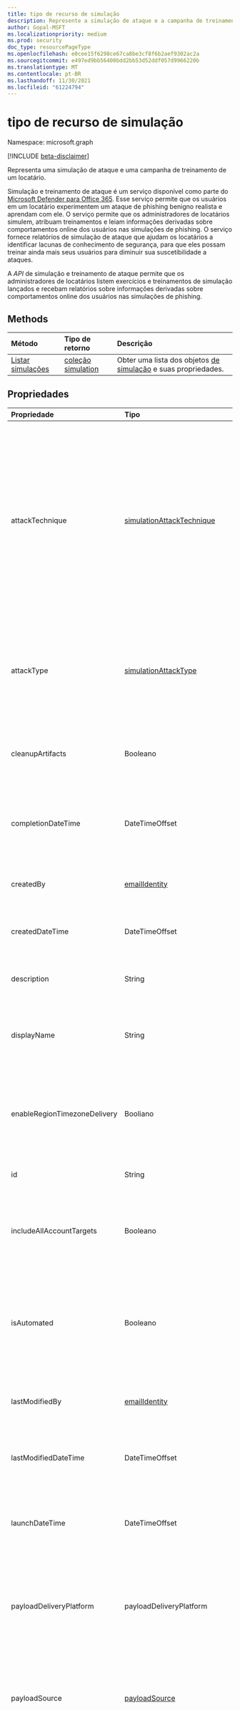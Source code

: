 ```yaml
---
title: tipo de recurso de simulação
description: Represente a simulação de ataque e a campanha de treinamento de um locatário.
author: Gopal-MSFT
ms.localizationpriority: medium
ms.prod: security
doc_type: resourcePageType
ms.openlocfilehash: e0cee15f6298ce67ca8be3cf8f6b2aef9302ac2a
ms.sourcegitcommit: e497ed9bb56400bdd2bb53d52ddf057d9966220b
ms.translationtype: MT
ms.contentlocale: pt-BR
ms.lasthandoff: 11/30/2021
ms.locfileid: "61224794"
---
```

# <a name="simulation-resource-type"></a>tipo de recurso de simulação

Namespace: microsoft.graph

[!INCLUDE [beta-disclaimer](../../includes/beta-disclaimer.md)]

Representa uma simulação de ataque e uma campanha de treinamento de um locatário.

Simulação e treinamento de ataque é um serviço disponível como parte do [Microsoft Defender para Office 365](/microsoft-365/security/office-365-security/defender-for-office-365?view=o365-worldwide&preserve-view=true). Esse serviço permite que os usuários em um locatário experimentem um ataque de phishing benigno realista e aprendam com ele. O serviço permite que os administradores de locatários simulem, atribuam treinamentos e leiam informações derivadas sobre comportamentos online dos usuários nas simulações de phishing. O serviço fornece relatórios de simulação de ataque que ajudam os locatários a identificar lacunas de conhecimento de segurança, para que eles possam treinar ainda mais seus usuários para diminuir sua suscetibilidade a ataques. 

A _API_ de simulação e treinamento de  ataque permite que os [](report-m365defender-reports-overview.md) administradores de locatários listem exercícios e treinamentos de simulação lançados e recebam relatórios sobre informações derivadas sobre comportamentos online dos usuários nas simulações de phishing.

## <a name="methods"></a>Methods
|Método|Tipo de retorno|Descrição|
|:---|:---|:---|
|[Listar simulações](../api/attacksimulationroot-list-simulations.md)|[coleção simulation](../resources/simulation.md)|Obter uma lista dos objetos [de simulação](../resources/simulation.md) e suas propriedades.|

## <a name="properties"></a>Propriedades
|Propriedade|Tipo|Descrição|
|:---|:---|:---|
|attackTechnique|[simulationAttackTechnique](#simulationattacktechnique-values)|A técnica de engenharia social usada na campanha de simulação e treinamento de ataques. Oferece suporte para `$filter` e `$orderby`. Os valores possíveis são: `unknown`, `credentialHarvesting`, `attachmentMalware`, `driveByUrl`, `linkInAttachment`, `linkToMalwareFile`, `unknownFutureValue`. Para obter mais informações sobre os tipos de técnicas de ataque de engenharia social, consulte [simulações](/microsoft-365/security/office-365-security/attack-simulation-training-get-started?view=o365-worldwide&preserve-view=true#simulations).|
|attackType|[simulationAttackType](#simulationattacktype-values)|Tipo de ataque da campanha de simulação e treinamento de ataque. Oferece suporte para `$filter` e `$orderby`. Os valores possíveis são: `unknown`, `social`, `cloud`, `endpoint`, `unknownFutureValue`.|
|cleanupArtifacts|Booleano|Sinalizador representando se artefatos foram limpos na campanha de simulação e treinamento de ataque.|
|completionDateTime|DateTimeOffset|Data e hora de conclusão da campanha de simulação e treinamento de ataque. Oferece suporte para `$filter` e `$orderby`.|
|createdBy|[emailIdentity](../resources/emailidentity.md)|Identidade do usuário que criou a campanha de simulação e treinamento de ataque.|
|createdDateTime|DateTimeOffset|Data e hora da criação da campanha de simulação e treinamento de ataque.|
|description|String|Descrição da campanha de simulação e treinamento de ataque.|
|displayName|String|Nome de exibição da campanha de simulação e treinamento de ataque. Oferece suporte para `$filter` e `$orderby`.|
|enableRegionTimezoneDelivery|Booliano|Sinalizador representando se é possível habilitar ou desabilitar a entrega ciente de zona de tempo da carga de phishing na campanha de treinamento e simulação de ataque.|
|id|String|ID da campanha de treinamento e simulação de ataque.|
|includeAllAccountTargets|Booleano|Sinalizador representando a inclusão de todos os usuários de um locatário na campanha de simulação e treinamento de ataque.|
|isAutomated|Booleano|Sinalizador representando se a campanha de simulação e treinamento de ataque foi criada a partir de um fluxo de automação de simulação. Oferece suporte para `$filter` e `$orderby`. |
|lastModifiedBy|[emailIdentity](../resources/emailidentity.md)|Identidade do usuário que modificou a campanha de treinamento e simulação de ataque mais recentemente.|
|lastModifiedDateTime|DateTimeOffset|Data e hora da modificação mais recente da campanha de simulação e treinamento de ataque.|
|launchDateTime|DateTimeOffset|Data e hora do início/início da campanha de simulação e treinamento de ataque. Oferece suporte para `$filter` e `$orderby`.|
|payloadDeliveryPlatform|payloadDeliveryPlatform|Método de entrega da carga de phishing usada na campanha de simulação e treinamento de ataques. Os valores possíveis são: `unknown`, `sms`, `email`, `teams`, `unknownFutureValue`.|
|payloadSource|[payloadSource](#payloadsource-values)|Fonte de carga de phishing na campanha de simulação e treinamento de ataques. Os valores possíveis são: `unknown`, `global`, `tenant`, `unknownFutureValue`.|
|report|[simulationReport](../resources/simulationreport.md)|Relatório da campanha de simulação e treinamento de ataque.|
|status|simulationStatus|Status da campanha de simulação e treinamento de ataque. Oferece suporte para `$filter` e `$orderby`. Os valores possíveis são: `unknown`, `draft`, `inProgress`, `scheduled`, `completed`, `partiallyCompleted`, `failed`, `cancelled`, `excluded`, `deleted`, `included`, `unknownFutureValue`.|
|trainingAssignmentPreference|[trainingAssignmentPreference](#trainingassignmentpreference-values)|Preferência do administrador do locatário para atribuir treinamento aos usuários na campanha de simulação e treinamento de ataque. Os valores possíveis são: `unknown`, `auto`, `manual`, `unknownFutureValue`.|
|trainingContentPreference|[trainingContentPreference](#trainingcontentpreference-values)|Preferência do administrador do locatário para a origem do conteúdo de treinamento a ser atribuído aos usuários na campanha de simulação e treinamento de ataque. Os valores possíveis são: `unknown`, `microsoft`, `custom`, `noTraining`, `unknownFutureValue`.|
|trainingDueDateTime|DateTimeOffset|Data e hora antes das quais os treinamentos precisam ser concluídos pelos usuários na campanha de simulação e treinamento de ataque.|

### <a name="simulationattacktechnique-values"></a>valores simulationAttackTechnique

|Member|Descrição |
|:---|:---|
|desconhecido| Técnica de ataque não definida. |
|credentialHarvesting| Técnica de ataque que envolve um usuário final fornecendo credenciais. |
|attachmentMalware| Técnica de ataque que envolve um usuário final clicando em um anexo. |
|driveByUrl| Técnica de ataque que envolve um usuário final clicando em um link de URL na carga de phishing. |
|linkInAttachment| Técnica de ataque que envolve um usuário final clicando em um link de URL em um anexo. |
|linkToMalwareFile| Técnica de ataque que envolve um usuário final clicando em um link de URL para um arquivo de malware. |
|unknownFutureValue| Valor de sentinela de enumeração evolvável. Não usar. |

### <a name="simulationattacktype-values"></a>valores simulationAttackType

|Member|Descrição |
|:---|:---|
|desconhecido| Tipo de ataque não identificado. |
|social| Ataque que usa habilidades sociais para manipular as vítimas de forma psicológica, criando uma falsa sensação de curiosidade, urgência ou medo. |
|cloud| Ataque a um host ou usuário em um ambiente de nuvem, por exemplo, ataques de negação de serviço.|
|ponto de extremidade| Ataque aos pontos de extremidade de uma rede corporativa, como desktops, laptops, telefones celulares, dispositivos de Internet das coisas. |
|unknownFutureValue| Valor de sentinela de enumeração evolvável. Não usar. |

### <a name="payloadsource-values"></a>valores payloadSource

|Member|Descrição |
|:---|:---|
|desconhecido| Fonte de carga não identificada. |
|global| Carga de uma coleção de cargas fornecidas pela Microsoft. |
|locatário| Carga de uma coleção de cargas fornecidas pelo locatário. |
|unknownFutureValue| Valor de sentinela de enumeração evolvável. Não usar. |

### <a name="trainingassignmentpreference-values"></a>trainingAssignmentPreference values

|Member|Descrição |
|:---|:---|
|desconhecido| Preferência de atribuição de treinamento não identificada. |
|Automático| Atribua treinamentos aos usuários finais com base em critérios pré-definidos. |
|Manual| Atribua treinamentos aos usuários finais com base em critérios definidos pelo administrador. |
|unknownFutureValue| Valor de sentinela de enumeração evolvável. Não usar. |

### <a name="trainingcontentpreference-values"></a>trainingContentPreference values

|Member|Descrição |
|:---|:---|
|desconhecido| Preferência de conteúdo de treinamento não identificada. |
|microsoft| Conteúdo de treinamento de uma coleção de treinamentos fornecidos pela Microsoft. |
|custom| Conteúdo de treinamento fornecido pelo locatário. |
|noTraining| Nenhuma atribuição de treinamento para usuários finais como parte da campanha. |
|unknownFutureValue| Valor de sentinela de enumeração evolvável. Não usar. |

## <a name="relationships"></a>Relações
Nenhum

## <a name="json-representation"></a>Representação JSON
Veja a seguir uma representação JSON do recurso.
<!-- {
  "blockType": "resource",
  "keyProperty": "id",
  "@odata.type": "microsoft.graph.simulation",
  "openType": false
}
-->
``` json
{
  "@odata.type": "#microsoft.graph.simulation",
  "id": "String (identifier)",
  "displayName": "String",
  "description": "String",
  "attackType": "String",
  "attackTechnique": "String",
  "status": "String",
  "createdDateTime": "String (timestamp)",
  "createdBy": {
    "@odata.type": "microsoft.graph.emailIdentity"
  },
  "lastModifiedDateTime": "String (timestamp)",
  "lastModifiedBy": {
    "@odata.type": "microsoft.graph.emailIdentity"
  },
  "launchDateTime": "String (timestamp)",
  "completionDateTime": "String (timestamp)",
  "includeAllAccountTargets": "Boolean",
  "enableRegionTimezoneDelivery": "Boolean",
  "isAutomated": "Boolean",
  "cleanupArtifacts": "Boolean",
  "payloadSource": "String",
  "payloadDeliveryPlatform": "String",
  "trainingAssignmentPreference": "String",
  "trainingContentPreference": "String",
  "trainingDueDateTime": "String (timestamp)",
  "report": {
    "@odata.type": "microsoft.graph.simulationReport"
  }
}
```


## <a name="see-also"></a>Confira também
- [Simular um ataque de phishing](/microsoft-365/security/office-365-security/attack-simulation-training?view=o365-worldwide&preserve-view=true)
- [Começar a usar o treinamento de simulação de ataque](/microsoft-365/security/office-365-security/attack-simulation-training-get-started?view=o365-worldwide&preserve-view=true#simulations).
